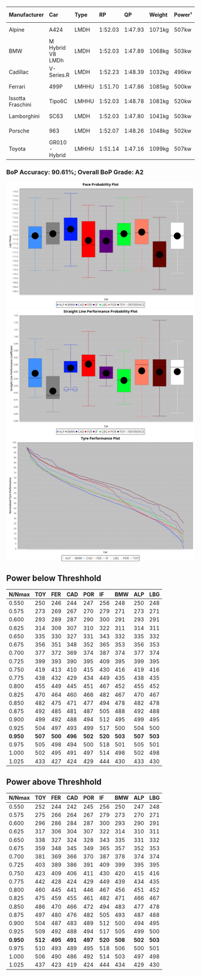 |Manufacturer|Car|Type|RP|QP|Weight|Power¹|Threshhold|PINC|Power²|E/Stint|AVG Vmax|FDS|RDLC|L/Stint|BOP-Grade|ModelAccuracy|ModelPoints|Match%|
|:-|:-|:-|:-|:-|:-|:-|:-|:-|:-|:-|:-|:-|:-|:-|:-|:-|:-|:-|
|Alpine|A424|LMDH|1:52.03|1:47.93|1071kg|507kw|210.0kph|-1%|502kw|900MJ|278.95kph-297.14kph|-|1.00|33|~A1|81.46%|523|99.45%|
|BMW|M Hybrid V8 LMDh|LMDH|1:52.03|1:47.89|1068kg|503kw|210.0kph|1%|508kw|892MJ|275.93kph-296.81kph|-|1.01|33|~A1|98.60%|1690|99.36%|
|Cadillac|V-Series.R|LMDH|1:52.23|1:48.39|1032kg|496kw|210.0kph|-1%|491kw|869MJ|275.48kph-297.05kph|-|1.03|33|+B2|98.38%|1765|81.10%|
|Ferrari|499P|LMHHU|1:51.70|1:47.86|1085kg|500kw|210.0kph|-1%|495kw|883MJ|277.42kph-297.20kph|190kph|1.01|33|-A2|92.24%|2247|94.65%|
|Issotta Fraschini|Tipo6C|LMHHU|1:52.03|1:48.78|1081kg|520kw|210.0kph|0%|520kw|923MJ|281.41kph-290.82kph|190kph|1.03|33|+A2|66.67%|96|92.52%|
|Lamborghini|SC63|LMDH|1:52.03|1:47.80|1041kg|503kw|210.0kph|0%|503kw|884MJ|278.40kph-294.55kph|-|1.05|33|+B1|96.77%|419|89.50%|
|Porsche|963|LMDH|1:52.07|1:48.26|1048kg|502kw|210.0kph|-1%|497kw|885MJ|276.77kph-297.52kph|-|1.02|33|~A1|96.81%|5438|100.00%|
|Toyota|GR010 - Hybrid|LMHHU|1:51.14|1:47.16|1099kg|507kw|210.0kph|1%|512kw|905MJ|275.93kph-304.20kph|190kph|1.00|33|-D1|86.04%|1751|68.30%|

### BoP Accuracy: 90.61%; Overall BoP Grade: A2
![](BOP/WEC2024/USA/DUALSTAGE/IMG/ACOMETHOD.png)![](BOP/WEC2024/USA/DUALSTAGE/IMG/ACOMETHOD_sp.png)![](BOP/WEC2024/USA/DUALSTAGE/IMG/ACOMETHOD_tw.png)
## Power below Threshhold
|N/Nmax|TOY|FER|CAD|POR|IF|BMW|ALP|LBG|
|:-|:-|:-|:-|:-|:-|:-|:-|:-|
|0.550|250|246|244|247|256|248|250|248|
|0.575|273|269|267|270|279|271|273|271|
|0.600|293|289|287|290|300|291|293|291|
|0.625|314|309|307|310|322|311|314|311|
|0.650|335|330|327|331|343|332|335|332|
|0.675|356|351|348|352|365|353|356|353|
|0.700|377|372|369|374|387|374|377|374|
|0.725|399|393|390|395|409|395|399|395|
|0.750|419|413|410|415|430|416|419|416|
|0.775|438|432|429|434|449|435|438|435|
|0.800|455|449|445|451|467|452|455|452|
|0.825|470|464|460|466|482|467|470|467|
|0.850|482|475|471|477|494|478|482|478|
|0.875|492|485|481|487|505|488|492|488|
|0.900|499|492|488|494|512|495|499|495|
|0.925|504|497|493|499|517|500|504|500|
|**0.950**|**507**|**500**|**496**|**502**|**520**|**503**|**507**|**503**|
|0.975|505|498|494|500|518|501|505|501|
|1.000|502|495|491|497|514|498|502|498|
|1.025|433|427|424|429|444|430|433|430|

## Power above Threshhold
|N/Nmax|TOY|FER|CAD|POR|IF|BMW|ALP|LBG|
|:-|:-|:-|:-|:-|:-|:-|:-|:-|
|0.550|252|244|242|245|256|250|247|248|
|0.575|275|266|264|267|279|273|270|271|
|0.600|296|286|284|287|300|293|290|291|
|0.625|317|306|304|307|322|314|310|311|
|0.650|338|327|324|328|343|335|331|332|
|0.675|359|348|345|349|365|357|352|353|
|0.700|381|369|366|370|387|378|374|374|
|0.725|403|389|386|391|409|399|395|395|
|0.750|423|409|406|411|430|420|415|416|
|0.775|442|428|424|429|449|439|434|435|
|0.800|460|445|441|446|467|456|451|452|
|0.825|475|459|455|461|482|471|466|467|
|0.850|486|470|466|472|494|483|477|478|
|0.875|497|480|476|482|505|493|487|488|
|0.900|504|487|483|489|512|500|494|495|
|0.925|509|492|488|494|517|505|499|500|
|**0.950**|**512**|**495**|**491**|**497**|**520**|**508**|**502**|**503**|
|0.975|510|493|489|495|518|506|500|501|
|1.000|506|490|486|492|514|503|497|498|
|1.025|437|423|419|424|444|434|429|430|
